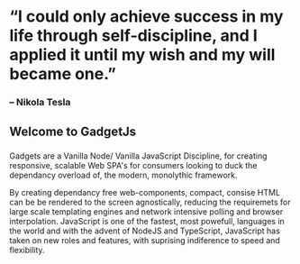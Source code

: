 # “I could only achieve success in my life through self-discipline, and I applied it until my wish and my will became one.” 
### – Nikola Tesla



## Welcome to GadgetJs
###
Gadgets are a Vanilla Node/ Vanilla JavaScript Discipline, for creating responsive, scalable Web SPA's for consumers looking to duck the dependancy overload of, the modern, monolythic framework.  

By creating dependancy free web-components, compact, consise HTML can be be rendered to the screen agnostically, reducing the requiremets for large scale templating engines and network intensive polling and browser interpolation.  JavaScript is one of the fastest, most powefull, languages in the world and with the advent of NodeJS and TypeScript, JavaScript has taken on new roles and features, with suprising indiference to speed and flexibility.  
### 
